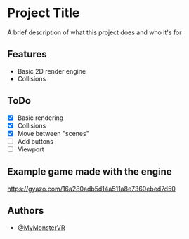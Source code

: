 # Project Title

A brief description of what this project does and who it's for

## Features

- Basic 2D render engine
- Collisions

## ToDo
- [x] Basic rendering
- [x] Collisions
- [x] Move between "scenes"
- [ ] Add buttons
- [ ] Viewport

## Example game made with the engine

https://gyazo.com/16a280adb5d14a511a8e7360ebed7d50

## Authors

- [@MyMonsterVR](https://www.github.com/MyMonsterVR)

